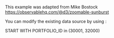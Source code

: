 This example was adapted from Mike Bostock https://observablehq.com/@d3/zoomable-sunburst


You can modify the existing data source by using :

START WITH PORTFOLIO_ID in (30001, 32000)
